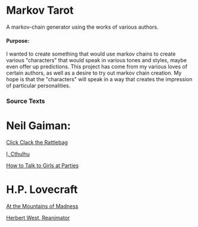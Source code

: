 # Markov Tarot
A markov-chain generator using the works of various authors.

#### Purpose:
I wanted to create something that would use markov chains to create various "characters" that would speak in various tones and styles, maybe even offer up predictions. This project has come from my various loves of certain authors, as well as a desire to try out markov chain creation. My hope is that the "characters" will speak in a way that creates the impression of particular personalities.


### Source Texts

# Neil Gaiman:
[Click Clack the Rattlebag](http://www.telegraph.co.uk/culture/hay-festival/11603446/Neil-Gaiman-Click-clack-the-Rattlebag.html)

[I, Cthulhu](http://www.neilgaiman.com/Cool_Stuff/Short_Stories/I_Cthulhu)

[How to Talk to Girls at Parties](http://www.neilgaiman.com/Cool_Stuff/Short_Stories/How_To_Talk_To_Girls_At_Parties/How_To_Talk_To_Girls_At_Parties)

# H.P. Lovecraft
[At the Mountains of Madness](http://www.hplovecraft.com/writings/texts/fiction/mm.aspx)

[Herbert West, Reanimator](http://www.hplovecraft.com/writings/texts/fiction/hwr.aspx)

